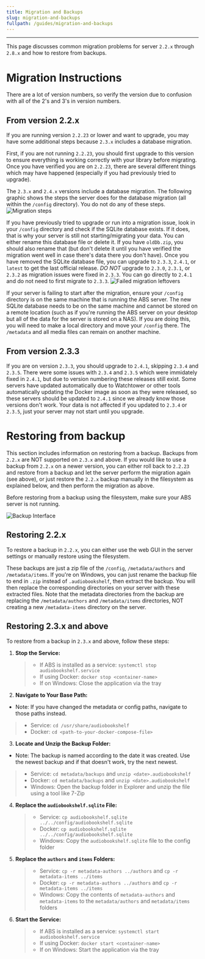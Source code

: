 ```yaml
---
title: Migration and Backups
slug: migration-and-backups
fullpath: /guides/migration-and-backups
---
```


---

This page discusses common migration problems for server `2.2.x` through `2.8.x` and how to restore from backups.

# Migration Instructions
There are a lot of version numbers, so verify the version due to confusion with all of the 2's and 3's in version numbers.

## From version 2.2.x

If you are running version `2.2.23` or lower and want to upgrade, you may have some additional steps because `2.3.x` includes a database migration.

First, if you are not running `2.2.23`, you should first upgrade to this version to ensure everything is working correctly with your library before migrating.
Once you have verified you are on `2.2.23`, there are several different things which may have happened (especially if you had previously tried to upgrade).

The `2.3.x` and `2.4.x` versions include a database migration.
The following graphic shows the steps the server does for the database migration (all within the `/config` directory).
You do not do any of these steps.
![Migration steps](/guides/migration_and_backups/upgrade_flowchart.jpeg)

If you have previously tried to upgrade or run into a migration issue, look in your `/config` directory and check if the SQLite database exists.
If it does, that is why your server is still not starting/migrating your data.
You can either rename this database file or delete it.
If you have `oldDb.zip`, you should also rename that (but don't delete it until you have verified the migration went well in case there's data there you don't have).
Once you have removed the SQLite database file, you can upgrade to `2.3.3`, `2.4.1`, or `latest` to get the last official release.
*DO NOT* upgrade to `2.3.0`, `2.3.1`, or `2.3.2` as migration issues were fixed in `2.3.3`.
You can go directly to `2.4.1` and do not need to first migrate to `2.3.3`.
![Failed migration leftovers](/guides/migration_and_backups/2_2_x_database.png)

If your server is failing to start after the migration, ensure your `/config` directory is on the same machine that is running the ABS server.
The new SQLite database needs to be on the same machine and cannot be stored on a remote location (such as if you're running the ABS server on your desktop but all of the data for the server is stored on a NAS).
If you are doing this, you will need to make a local directory and move your `/config` there.
The `/metadata` and all media files can remain on another machine.

## From version 2.3.3
If you are on version `2.3.3`, you should upgrade to `2.4.1`, skipping `2.3.4` and `2.3.5`.
There were some issues with `2.3.4` and `2.3.5` which were immidately fixed in `2.4.1`, but due to version numbering these releases still exist.
Some servers have updated automatically due to Watchtower or other tools automatically updating the Docker image as soon as they were released, so these servers should be updated to `2.4.1` since we already know those versions don't work.
Your data is not affected if you updated to `2.3.4` or `2.3.5`, just your server may not start until you upgrade.

# Restoring from backup

This section includes information on restoring from a backup. Backups from `2.2.x` are NOT supported on `2.3.x` and above. If you would like to use a backup from `2.2.x` on a newer version, you can either roll back to `2.2.23` and restore from a backup and let the server perform the migration again (see above), or just restore the `2.2.x` backup manually in the filesystem as explained below, and then perform the migration as above.

Before restoring from a backup using the filesystem, make sure your ABS server is not running.

![Backup Interface](/guides/migration_and_backups/2_2_x_backups.png)

## Restoring 2.2.x
To restore a backup in `2.2.x`, you can either use the web GUI in the server settings or manually restore using the filesystem.

These backups are just a zip file of the `/config`, `/metadata/authors` and `/metadata/items`. If you're on Windows, you can just rename the backup file to end in `.zip` instead of `.audiobookshelf`, then extract the backup. You will then replace the corresponding directories on your server with these extracted files. Note that the metadata directories from the backup are replacing the `/metadata/authors` and `/metadata/items` directories, NOT creating a new `/metadata-items` directory on the server.

## Restoring 2.3.x and above

To restore from a backup in `2.3.x` and above, follow these steps:

1. **Stop the Service:**
   > - If ABS is installed as a service: `systemctl stop audiobookshelf.service`
   > - If using Docker: `docker stop <container-name>`
   > - If on Windows: Close the application via the tray

2. **Navigate to Your Base Path:**
  - Note: If you have changed the metadata or config paths, navigate to those paths instead.
   > - Service: `cd /usr/share/audiobookshelf`
   > - Docker: `cd <path-to-your-docker-compose-file>`

3. **Locate and Unzip the Backup Folder:**
  - Note: The backup is named according to the date it was created. Use the newest backup and if that doesn't work, try the next newest.
   > - Service: `cd metadata/backups` and `unzip <date>.audiobookshelf`
   > - Docker: `cd metadata/backups` and `unzip <date>.audiobookshelf`
   > - Windows: Open the backup folder in Explorer and unzip the file using a tool like 7-Zip

4. **Replace the `audiobookshelf.sqlite` File:**
   > - Service: `cp audiobookshelf.sqlite ../../config/audiobookshelf.sqlite`
   > - Docker: `cp audiobookshelf.sqlite ../../config/audiobookshelf.sqlite`
   > - Windows: Copy the `audiobookshelf.sqlite` file to the config folder

5. **Replace the `authors` and `items` Folders:**
   > - Service: `cp -r metadata-authors ../authors` and `cp -r metadata-items ../items`
   > - Docker: `cp -r metadata-authors ../authors` and `cp -r metadata-items ../items`
   > - Windows: Copy the contents of `metadata-authors` and `metadata-items` to the `metadata/authors` and `metadata/items` folders

6. **Start the Service:**
   > - If ABS is installed as a service: `systemctl start audiobookshelf.service`
   > - If using Docker: `docker start <container-name>`
   > - If on Windows: Start the application via the tray
  
